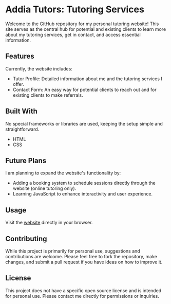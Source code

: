 # Addia Tutors: Tutoring Services
Welcome to the GitHub repository for my personal tutoring website! This site serves as the central hub for potential and existing clients to learn more about my tutoring services, get in contact, and access essential information.

## Features
Currently, the website includes:
- Tutor Profile: Detailed information about me and the tutoring services I offer.
- Contact Form: An easy way for potential clients to reach out and for existing clients to make referrals.

## Built With
No special frameworks or libraries are used, keeping the setup simple and straightforward.
- HTML
- CSS

## Future Plans
I am planning to expand the website's functionality by:
- Adding a booking system to schedule sessions directly through the website (online tutoring only).
- Learning JavaScript to enhance interactivity and user experience.

## Usage
Visit the [website](https://addiaa.github.io/tutors/) directly in your browser.

## Contributing
While this project is primarily for personal use, suggestions and contributions are welcome. Please feel free to fork the repository, make changes, and submit a pull request if you have ideas on how to improve it.

## License
This project does not have a specific open source license and is intended for personal use. Please contact me directly for permissions or inquiries.
